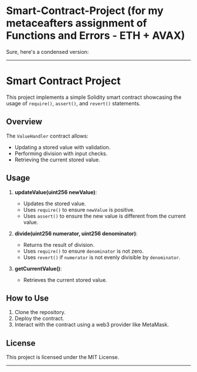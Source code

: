 # Smart-Contract-Project (for my metaceafters assignment of Functions and Errors - ETH + AVAX)



Sure, here's a condensed version:

---

# Smart Contract Project

This project implements a simple Solidity smart contract showcasing the usage of `require()`, `assert()`, and `revert()` statements.

## Overview

The `ValueHandler` contract allows:
- Updating a stored value with validation.
- Performing division with input checks.
- Retrieving the current stored value.

## Usage

1. **updateValue(uint256 newValue)**:
   - Updates the stored value.
   - Uses `require()` to ensure `newValue` is positive.
   - Uses `assert()` to ensure the new value is different from the current value.

2. **divide(uint256 numerator, uint256 denominator)**:
   - Returns the result of division.
   - Uses `require()` to ensure `denominator` is not zero.
   - Uses `revert()` if `numerator` is not evenly divisible by `denominator`.

3. **getCurrentValue()**:
   - Retrieves the current stored value.

## How to Use

1. Clone the repository.
2. Deploy the contract.
3. Interact with the contract using a web3 provider like MetaMask.

## License

This project is licensed under the MIT License.

---

